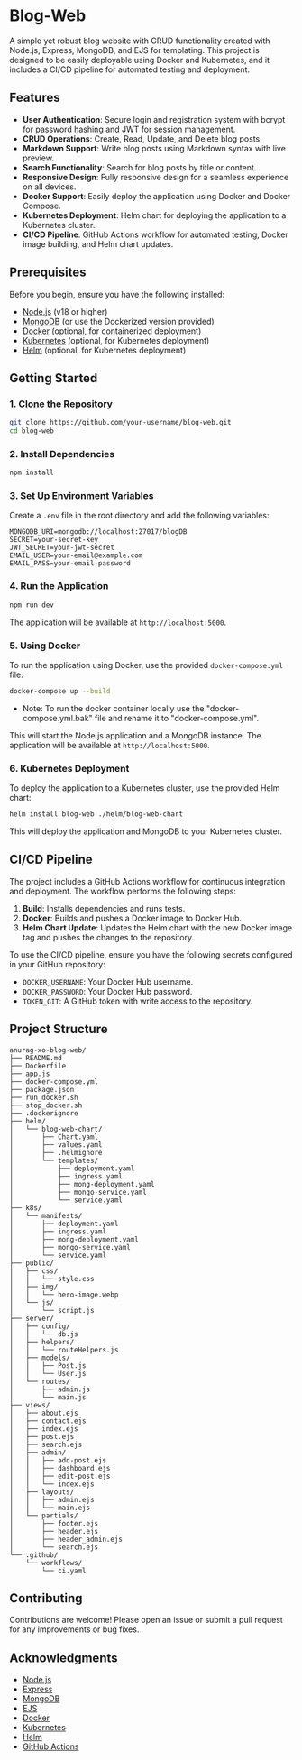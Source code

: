# Blog-Web

A simple yet robust blog website with CRUD functionality created with Node.js, Express, MongoDB, and EJS for templating. This project is designed to be easily deployable using Docker and Kubernetes, and it includes a CI/CD pipeline for automated testing and deployment.

## Features

- **User Authentication**: Secure login and registration system with bcrypt for password hashing and JWT for session management.
- **CRUD Operations**: Create, Read, Update, and Delete blog posts.
- **Markdown Support**: Write blog posts using Markdown syntax with live preview.
- **Search Functionality**: Search for blog posts by title or content.
- **Responsive Design**: Fully responsive design for a seamless experience on all devices.
- **Docker Support**: Easily deploy the application using Docker and Docker Compose.
- **Kubernetes Deployment**: Helm chart for deploying the application to a Kubernetes cluster.
- **CI/CD Pipeline**: GitHub Actions workflow for automated testing, Docker image building, and Helm chart updates.

## Prerequisites

Before you begin, ensure you have the following installed:

- [Node.js](https://nodejs.org/) (v18 or higher)
- [MongoDB](https://www.mongodb.com/) (or use the Dockerized version provided)
- [Docker](https://www.docker.com/) (optional, for containerized deployment)
- [Kubernetes](https://kubernetes.io/) (optional, for Kubernetes deployment)
- [Helm](https://helm.sh/) (optional, for Kubernetes deployment)

## Getting Started

### 1. Clone the Repository

```bash
git clone https://github.com/your-username/blog-web.git
cd blog-web
```

### 2. Install Dependencies

```bash
npm install
```

### 3. Set Up Environment Variables

Create a `.env` file in the root directory and add the following variables:

```env
MONGODB_URI=mongodb://localhost:27017/blogDB
SECRET=your-secret-key
JWT_SECRET=your-jwt-secret
EMAIL_USER=your-email@example.com
EMAIL_PASS=your-email-password
```

### 4. Run the Application

```bash
npm run dev
```

The application will be available at `http://localhost:5000`.

### 5. Using Docker

To run the application using Docker, use the provided `docker-compose.yml` file:

```bash
docker-compose up --build
```

- Note: To run the docker container locally use the "docker-compose.yml.bak" file and rename it to "docker-compose.yml".

This will start the Node.js application and a MongoDB instance. The application will be available at `http://localhost:5000`.

### 6. Kubernetes Deployment

To deploy the application to a Kubernetes cluster, use the provided Helm chart:

```bash
helm install blog-web ./helm/blog-web-chart
```

This will deploy the application and MongoDB to your Kubernetes cluster.

## CI/CD Pipeline

The project includes a GitHub Actions workflow for continuous integration and deployment. The workflow performs the following steps:

1. **Build**: Installs dependencies and runs tests.
2. **Docker**: Builds and pushes a Docker image to Docker Hub.
3. **Helm Chart Update**: Updates the Helm chart with the new Docker image tag and pushes the changes to the repository.

To use the CI/CD pipeline, ensure you have the following secrets configured in your GitHub repository:

- `DOCKER_USERNAME`: Your Docker Hub username.
- `DOCKER_PASSWORD`: Your Docker Hub password.
- `TOKEN_GIT`: A GitHub token with write access to the repository.

## Project Structure

```
anurag-xo-blog-web/
├── README.md
├── Dockerfile
├── app.js
├── docker-compose.yml
├── package.json
├── run_docker.sh
├── stop_docker.sh
├── .dockerignore
├── helm/
│   └── blog-web-chart/
│       ├── Chart.yaml
│       ├── values.yaml
│       ├── .helmignore
│       └── templates/
│           ├── deployment.yaml
│           ├── ingress.yaml
│           ├── mong-deployment.yaml
│           ├── mongo-service.yaml
│           └── service.yaml
├── k8s/
│   └── manifests/
│       ├── deployment.yaml
│       ├── ingress.yaml
│       ├── mong-deployment.yaml
│       ├── mongo-service.yaml
│       └── service.yaml
├── public/
│   ├── css/
│   │   └── style.css
│   ├── img/
│   │   └── hero-image.webp
│   └── js/
│       └── script.js
├── server/
│   ├── config/
│   │   └── db.js
│   ├── helpers/
│   │   └── routeHelpers.js
│   ├── models/
│   │   ├── Post.js
│   │   └── User.js
│   └── routes/
│       ├── admin.js
│       └── main.js
├── views/
│   ├── about.ejs
│   ├── contact.ejs
│   ├── index.ejs
│   ├── post.ejs
│   ├── search.ejs
│   ├── admin/
│   │   ├── add-post.ejs
│   │   ├── dashboard.ejs
│   │   ├── edit-post.ejs
│   │   └── index.ejs
│   ├── layouts/
│   │   ├── admin.ejs
│   │   └── main.ejs
│   └── partials/
│       ├── footer.ejs
│       ├── header.ejs
│       ├── header_admin.ejs
│       └── search.ejs
└── .github/
    └── workflows/
        └── ci.yaml
```

## Contributing

Contributions are welcome! Please open an issue or submit a pull request for any improvements or bug fixes.

## Acknowledgments

- [Node.js](https://nodejs.org/)
- [Express](https://expressjs.com/)
- [MongoDB](https://www.mongodb.com/)
- [EJS](https://ejs.co/)
- [Docker](https://www.docker.com/)
- [Kubernetes](https://kubernetes.io/)
- [Helm](https://helm.sh/)
- [GitHub Actions](https://github.com/features/actions)
